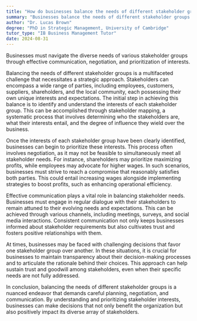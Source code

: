 ```yaml
---
title: "How do businesses balance the needs of different stakeholder groups?"
summary: "Businesses balance the needs of different stakeholder groups through effective communication, negotiation, and prioritisation of interests."
author: "Dr. Lucas Brown"
degree: "PhD in Strategic Management, University of Cambridge"
tutor_type: "IB Business Management Tutor"
date: 2024-08-31
---
```


Businesses must navigate the diverse needs of various stakeholder groups through effective communication, negotiation, and prioritization of interests.

Balancing the needs of different stakeholder groups is a multifaceted challenge that necessitates a strategic approach. Stakeholders can encompass a wide range of parties, including employees, customers, suppliers, shareholders, and the local community, each possessing their own unique interests and expectations. The initial step in achieving this balance is to identify and understand the interests of each stakeholder group. This can be accomplished through stakeholder mapping, a systematic process that involves determining who the stakeholders are, what their interests entail, and the degree of influence they wield over the business.

Once the interests of each stakeholder group have been clearly identified, businesses can begin to prioritize these interests. This process often involves negotiation, as it may not be feasible to simultaneously meet all stakeholder needs. For instance, shareholders may prioritize maximizing profits, while employees may advocate for higher wages. In such scenarios, businesses must strive to reach a compromise that reasonably satisfies both parties. This could entail increasing wages alongside implementing strategies to boost profits, such as enhancing operational efficiency.

Effective communication plays a vital role in balancing stakeholder needs. Businesses must engage in regular dialogue with their stakeholders to remain attuned to their evolving needs and expectations. This can be achieved through various channels, including meetings, surveys, and social media interactions. Consistent communication not only keeps businesses informed about stakeholder requirements but also cultivates trust and fosters positive relationships with them.

At times, businesses may be faced with challenging decisions that favor one stakeholder group over another. In these situations, it is crucial for businesses to maintain transparency about their decision-making processes and to articulate the rationale behind their choices. This approach can help sustain trust and goodwill among stakeholders, even when their specific needs are not fully addressed.

In conclusion, balancing the needs of different stakeholder groups is a nuanced endeavor that demands careful planning, negotiation, and communication. By understanding and prioritizing stakeholder interests, businesses can make decisions that not only benefit the organization but also positively impact its diverse array of stakeholders.
    
